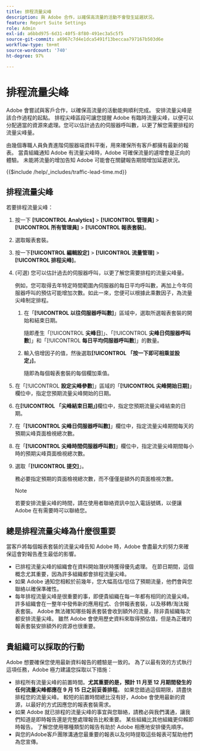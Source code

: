 ```yaml
---
title: 排程流量尖峰
description: 與 Adobe 合作，以確保高流量的活動不會發生延遲狀況。
feature: Report Suite Settings
role: Admin
exl-id: a6bbd975-6d31-40f5-8f80-491ec3a5c5f5
source-git-commit: a6967c7d4e1dca5491f13beccaa797167b503d6e
workflow-type: tm+mt
source-wordcount: '740'
ht-degree: 97%

---
```


# 排程流量尖峰

Adobe 會嘗試與客戶合作，以確保高流量的活動能夠順利完成。 安排流量尖峰是該合作過程的起點。 排程尖峰區段可讓您提醒 Adobe 有臨時流量尖峰，以便可以分配適當的資源來處理。您可以估計過去的伺服器呼叫數，以更了解您需要排程的流量尖峰量。

由幾個專職人員負責進階伺服器端資料平衡，用來確保所有客戶都擁有最新的報表。 當貴組織通知 Adobe 有流量尖峰時，Adobe 可確保流量的遽增會是正向的體驗。 未能將流量的增加告知 Adobe 可能會在關鍵報告期間增加延遲狀況。

{{$include /help/_includes/traffic-lead-time.md}}

## 排程流量尖峰

若要排程流量尖峰：

1. 按一下 **[!UICONTROL Analytics]** > **[!UICONTROL 管理員]** > **[!UICONTROL 所有管理員]** > **[!UICONTROL 報表套裝]**。
1. 選取報表套裝。
1. 按一下&#x200B;**[!UICONTROL 編輯設定]** > **[!UICONTROL 流量管理]** > **[!UICONTROL 排程尖峰]**。
1. (可選) 您可以估計過去的伺服器呼叫，以更了解您需要排程的流量尖峰量。

   例如，您可取得去年特定時間範圍內伺服器的每日平均呼叫數，再加上今年伺服器呼叫的預估可能增加次數。如此一來，您便可以根據此乘數因子，為流量尖峰制定排程。

   1. 在「**[!UICONTROL 以往伺服器呼叫數]**」區域中，選取所選報表套裝的開始和結束日期。

      隨即產生「[!UICONTROL **尖峰日**]」、「[!UICONTROL **尖峰日伺服器呼叫數**]」和「[!UICONTROL **每日平均伺服器呼叫數**]」的數量。

   1. 輸入倍增因子的值，然後選取&#x200B;**[!UICONTROL 「按一下即可相乘並設定」]**。

      隨即為每個報表套裝的每個欄加乘值。
1. 在「[!UICONTROL **設定尖峰參數**]」區域的「**[!UICONTROL 尖峰開始日期]**」欄位中，指定您預期流量尖峰開始的日期。
1. 在&#x200B;**[!UICONTROL 「尖峰結束日期」]**&#x200B;欄位中，指定您預期流量尖峰結束的日期。
1. 在「**[!UICONTROL 尖峰日伺服器呼叫數]**」欄位中，指定流量尖峰期間每天的預期尖峰頁面檢視總次數。
1. 在「**[!UICONTROL 尖峰時間伺服器呼叫數]**」欄位中，指定流量尖峰期間每小時的預期尖峰頁面檢視總次數。
1. 選取「**[!UICONTROL 提交]**」。

   務必要指定預期的頁面檢視總次數，而不僅僅是額外的頁面檢視次數。

   >[!NOTE]
   >
   >若要安排流量尖峰的時間，請在使用者聯絡資訊中加入電話號碼，以便讓 Adobe 在有需要時可以聯絡您。

## 總是排程流量尖峰為什麼很重要

當客戶將每個報表套裝的流量尖峰告知 Adobe 時，Adobe 會盡最大的努力來確保這會對報告產生最低的影響。

* 已排程流量尖峰的組織會在資料開始潛伏時獲得優先處理。 在節日期間，這個概念尤其重要，因為許多組織都會排程流量尖峰。
* 如果 Adobe 通知您相較於前幾年，您大幅高估/低估了預期流量，他們會與您聯絡以確保準確性。
* 每年排程流量尖峰是很重要的事，即便貴組織在每一年都有相同的流量尖峰。 許多組織會在一整年中發佈新的應用程式、合併報表套裝，以及移轉/淘汰報表套裝。 Adobe 無法確知哪些報表套裝會收到額外的流量，除非貴組織每次都安排流量尖峰。 雖然 Adobe 會使用歷史資料來取得預估值，但是為正確的報表套裝安排額外的資源也很重要。

## 貴組織可以採取的行動

Adobe 想要確保您使用最新資料報告的體驗是一致的。 為了以最有效的方式執行這項任務，Adobe 極力建議您採取以下措施：

* 排程所有流量尖峰的前置時間。**尤其重要的是，預計 11 月至 12 月期間發生的任何流量尖峰都應在 9 月 15 日之前妥善排程**。 如果您錯過這個期限，請盡快排程您的流量尖峰。 較短的前置時間總比沒有好，Adobe 會使用最新的資源，以最好的方式因應您的報表套裝需求。
* 如果 Adobe 就已排程的流量尖峰的事宜與您聯絡，請務必與我們溝通，讓我們知道是即時報告還是完整處理報告比較重要。 某些組織比其他組織更仰賴即時報告。 了解您使用哪種類型的報告有助於 Adobe 相應地安排優先順序。
* 與您的Adobe客戶團隊溝通您最重要的報表以及何時提取這些報表可幫助他們為您宣傳。
